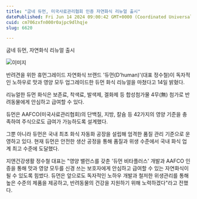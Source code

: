 ```yaml
---
title: "굽네 듀먼, 미국사료관리협회 인증 자연화식 리뉴얼 출시"
datePublished: Fri Jun 14 2024 09:00:42 GMT+0000 (Coordinated Universal Time)
cuid: cm706zxfn000r0ajpc9dlhqje
slug: 6620

---
```



굽네 듀먼, 자연화식 리뉴얼 출시

![이미지](https://cdn.hashnode.com/res/hashnode/image/upload/v1739260839089/5da8bf1a-da52-4b5f-a9fe-41960c9ac4be.jpeg)

반려견을 위한 휴먼그레이드 자연화식 브랜드 '듀먼(D'human)'(대표 정수철)이 독자적인 노하우로 맛과 영양 모두 업그레이드한 듀먼 화식 리뉴얼을 마쳤다고 14일 밝혔다.

리뉴얼한 듀먼 화식은 보존료, 착색료, 발색제, 겔화제 등 합성첨가물 4무(無) 첨가로 반려동물에게 안심하고 급여할 수 있다.

듀먼은 AAFCO(미국사료관리협회)의 단백질, 지방, 칼슘 등 42가지의 영양 기준을 충족하여 주식으로도 급여가 가능하도록 설계했다.

그뿐 아니라 듀먼은 국내 최초 화식 자동화 공장을 설립해 엄격한 품질 관리 기준으로 운영하고 있다. 현재 듀먼은 안전한 생산 공정을 통해 품질과 위생 수준에서 국내 화식 업계 최고 수준에 도달했다.

지앤건강생활 정수철 대표는 "영양 밸런스를 갖춘 '듀먼 비타플러스' 개발과 AAFCO 인증을 통해 맛과 영양 모두를 신경 쓰는 보호자에게 안심하고 급여할 수 있는 자연화식이 될 수 있도록 힘썼다. 듀먼은 앞으로도 독자적인 노하우 개발과 철저한 위생관리를 통해 높은 수준의 제품을 제공하고, 반려동물의 건강을 지원하기 위해 노력하겠다"라고 전했다.